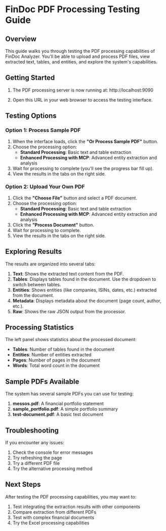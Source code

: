 # FinDoc PDF Processing Testing Guide

## Overview

This guide walks you through testing the PDF processing capabilities of FinDoc Analyzer. You'll be able to upload and process PDF files, view extracted text, tables, and entities, and explore the system's capabilities.

## Getting Started

1. The PDF processing server is now running at: http://localhost:9090

2. Open this URL in your web browser to access the testing interface.

## Testing Options

### Option 1: Process Sample PDF

1. When the interface loads, click the **"Or Process Sample PDF"** button.
2. Choose the processing option:
   - **Standard Processing**: Basic text and table extraction
   - **Enhanced Processing with MCP**: Advanced entity extraction and analysis
3. Wait for processing to complete (you'll see the progress bar fill up).
4. View the results in the tabs on the right side.

### Option 2: Upload Your Own PDF

1. Click the **"Choose File"** button and select a PDF document.
2. Choose the processing option:
   - **Standard Processing**: Basic text and table extraction
   - **Enhanced Processing with MCP**: Advanced entity extraction and analysis
3. Click the **"Process Document"** button.
4. Wait for processing to complete.
5. View the results in the tabs on the right side.

## Exploring Results

The results are organized into several tabs:

1. **Text**: Shows the extracted text content from the PDF.
2. **Tables**: Displays tables found in the document. Use the dropdown to switch between tables.
3. **Entities**: Shows entities (like companies, ISINs, dates, etc.) extracted from the document.
4. **Metadata**: Displays metadata about the document (page count, author, etc.).
5. **Raw**: Shows the raw JSON output from the processor.

## Processing Statistics

The left panel shows statistics about the processed document:

- **Tables**: Number of tables found in the document
- **Entities**: Number of entities extracted
- **Pages**: Number of pages in the document
- **Words**: Total word count in the document

## Sample PDFs Available

The system has several sample PDFs you can use for testing:

1. **messos.pdf**: A financial portfolio statement
2. **sample_portfolio.pdf**: A simple portfolio summary
3. **test-document.pdf**: A basic test document

## Troubleshooting

If you encounter any issues:

1. Check the console for error messages
2. Try refreshing the page
3. Try a different PDF file
4. Try the alternative processing method

## Next Steps

After testing the PDF processing capabilities, you may want to:

1. Test integrating the extraction results with other components
2. Compare extraction from different PDFs
3. Test with complex financial documents
4. Try the Excel processing capabilities